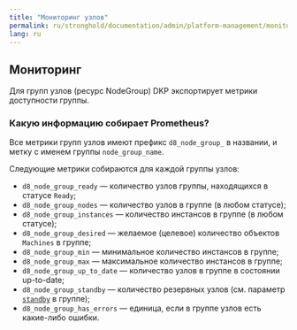 ```yaml
---
title: "Мониторинг узлов"
permalink: ru/stronghold/documentation/admin/platform-management/monitoring/node.html
lang: ru
---
```


## Мониторинг

Для групп узлов (ресурс NodeGroup) DKP экспортирует метрики доступности группы.

### Какую информацию собирает Prometheus?

Все метрики групп узлов имеют префикс `d8_node_group_` в названии, и метку с именем группы `node_group_name`.

Следующие метрики собираются для каждой группы узлов:

- `d8_node_group_ready` — количество узлов группы, находящихся в статусе `Ready`;
- `d8_node_group_nodes` — количество узлов в группе (в любом статусе);
- `d8_node_group_instances` — количество инстансов в группе (в любом статусе);
- `d8_node_group_desired` — желаемое (целевое) количество объектов `Machines` в группе;
- `d8_node_group_min` — минимальное количество инстансов в группе;
- `d8_node_group_max` — максимальное количество инстансов в группе;
- `d8_node_group_up_to_date` — количество узлов в группе в состоянии up-to-date;
- `d8_node_group_standby` — количество резервных узлов (см. параметр [`standby`](/products/kubernetes-platform/documentation/v1/modules/node-manager/cr.html#nodegroup-v1-spec-cloudinstances-standby) в группе);
- `d8_node_group_has_errors` — единица, если в группе узлов есть какие-либо ошибки.
